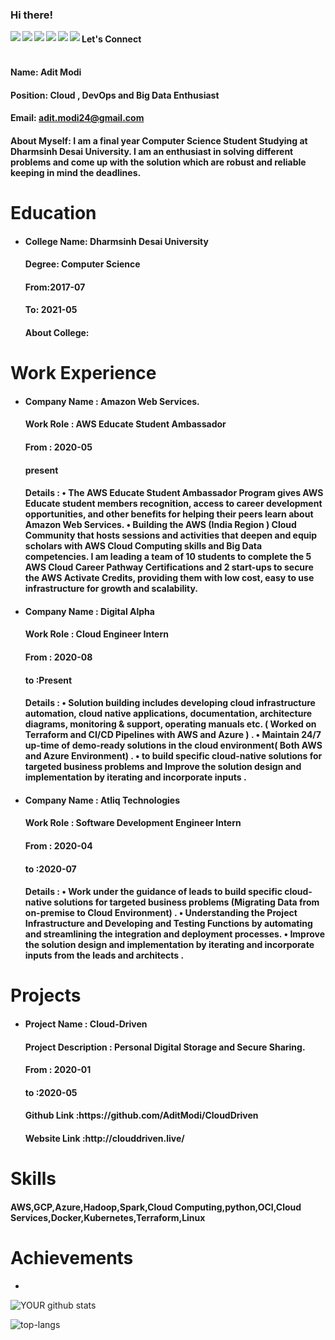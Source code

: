 ### Hi there!


<a href=https://www.facebook.com/> <img align="left" src="https://img.icons8.com/color/48/000000/facebook-new.png"></img></a>



<a href=http://linkedin.com/ > <img align="left" src="https://img.icons8.com/color/48/000000/linkedin.png"></img></a>


<a href=https://twitter.com/ > <img align="left" src="https://img.icons8.com/color/48/000000/twitter.png"></img></a>


<a href=https://www.instagram.com/ > <img align="left" src="https://img.icons8.com/color/48/000000/instagram-new.png"></img></a>


<a href=https://medium.com/ > <img align="left" src="https://img.icons8.com/color/48/000000/medium-monogram.png"></img></a>


<a href=Anything > <img align="left" src="https://img.icons8.com/color/48/000000/shrug-emoticon.png"></img></a>

#### Let's Connect<br>

#### <br>Name: Adit Modi

#### Position: Cloud , DevOps and Big Data Enthusiast

#### Email: adit.modi24@gmail.com

#### <h4>About Myself: I am a final year Computer Science Student Studying at Dharmsinh Desai University. I am an enthusiast in solving different problems and come up with the solution which are robust and reliable keeping in mind the deadlines.</h4>

# Education


 - <h4>College Name: Dharmsinh Desai University</h4>
    
    <h4>Degree: Computer Science</h4>
    
    <h4>From:2017-07</h4>
    
    <h4>To: 2021-05</h4>
    
    <h4>About College: </h4>

# Work Experience

<ul>
<li><h4> Company Name : Amazon Web Services. </h4> 
  <h4> Work Role : 	AWS Educate Student Ambassador </h4> 
  <h4> From : 2020-05 </h4> 
  <h4> present </h4> 
  <h4> Details :
• The AWS Educate Student Ambassador Program gives AWS Educate student
members recognition, access to career development opportunities, and other
benefits for helping their peers learn about Amazon Web Services.
• Building the AWS (India Region ) Cloud Community that hosts sessions and
activities that deepen and equip scholars with AWS Cloud Computing skills
and Big Data competencies. I am leading a team of 10 students to complete
the 5 AWS Cloud Career Pathway Certifications and 2 start-ups to secure the
AWS Activate Credits, providing them with low cost, easy to use
infrastructure for growth and scalability.

</h4> 
</li></ul>


<ul>
<li><h4> Company Name : Digital Alpha </h4> 
  <h4> Work Role : Cloud Engineer Intern</h4> 
  <h4> From : 2020-08 </h4> 
  <h4> to :Present </h4> 
  <h4> Details :
• Solution building includes developing cloud infrastructure automation,
cloud native applications, documentation, architecture diagrams, monitoring
& support, operating manuals etc. ( Worked on Terraform and CI/CD
Pipelines with AWS and Azure ) .
• Maintain 24/7 up-time of demo-ready solutions in the cloud environment(
Both AWS and Azure Environment) .
• to build specific cloud-native solutions for targeted business problems and
Improve the solution design and implementation by iterating and
incorporate inputs .

</h4> 
</li></ul>


<ul>
<li><h4> Company Name : Atliq Technologies </h4> 
  <h4> Work Role : Software Development Engineer Intern</h4> 
  <h4> From : 2020-04 </h4> 
  <h4> to :2020-07 </h4> 
  <h4> Details :
• Work under the guidance of leads to build specific cloud-native solutions
for targeted business
problems (Migrating Data from on-premise to Cloud Environment) .
• Understanding the Project Infrastructure and Developing and Testing
Functions by automating and streamlining the integration and deployment
processes.
• Improve the solution design and implementation by iterating and
incorporate inputs from the leads
and architects .
   
</h4> 
</li></ul>


# Projects

<ul>
<li> <h4>Project Name : Cloud-Driven</h4> 
<h4> Project Description : Personal Digital Storage and Secure Sharing.</h4> 
<h4>  From : 2020-01</h4> 
 <h4>  to :2020-05</h4> 
<h4>  Github Link :https://github.com/AditModi/CloudDriven</h4> 
<h4>  Website Link :http://clouddriven.live/</h4> 
 </li></ul>

# Skills

<h4>AWS,GCP,Azure,Hadoop,Spark,Cloud Computing,python,OCI,Cloud Services,Docker,Kubernetes,Terraform,Linux</h4>

# Achievements

<ul><li></li></ul>


![YOUR github stats](https://github-readme-stats.vercel.app/api?username=AditModi)

![top-langs](https://github-readme-stats.vercel.app/api/top-langs?username=AditModi)


